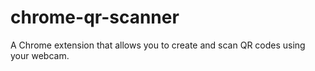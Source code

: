 # chrome-qr-scanner

A Chrome extension that allows you to create and scan QR codes using your webcam.